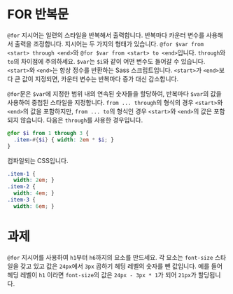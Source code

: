 # FOR 반복문

`@for` 지시어는 일련의 스타일을 반복해서 출력합니다. 반복마다 카운터 변수를 사용해서 출력을 조정합니다. 지시어는 두 가지의 형태가 있습니다. `@for $var from <start> through <end>`와 `@for $var from <start> to <end>`입니다. `through`와 `to`의 차이점에 주의하세요. `$var`는 `$i`와 같이 어떤 변수도 들어갈 수 있습니다. `<start>`와 `<end>`는 항상 정수를 반환하는 Sass 스크립트입니다. `<start>`가 `<end>`보다 큰 값이 지정되면, 카운터 변수는 반복마다 증가 대신 감소합니다.

`@for`문은 `$var`에 지정한 범위 내의 연속된 숫자들을 할당하여, 반복마다 `$var`의 값을 사용하여 중첩된 스타일을 지정합니다. `from ... through`의 형식의 경우 `<start>`와 `<end>`의 값을 포함하지만, `from ... to`의 형식인 경우 `<start>`와 `<end>`의 값은 포함되지 않습니다. 다음은 `through`를 사용한 경우입니다.

```scss
@for $i from 1 through 3 {
  .item-#{$i} { width: 2em * $i; }
}
```

컴파일되는 CSS입니다.

```css
.item-1 {
  width: 2em; }
.item-2 {
  width: 4em; }
.item-3 {
  width: 6em; }
```

# 과제

`@for` 지시어를 사용하여 `h1`부터 `h6`까지의 요소를 만드세요. 각 요소는 `font-size` 스타일을 갖고 있고 값은 `24px`에서 `3px` 곱하기 헤딩 레벨의 숫자를 뺀 값입니다. 예를 들어 헤딩 레벨이 `h1` 이라면 `font-size`의 값은 `24px - 3px * 1`가 되어 `21px`가 할당됩니다.
